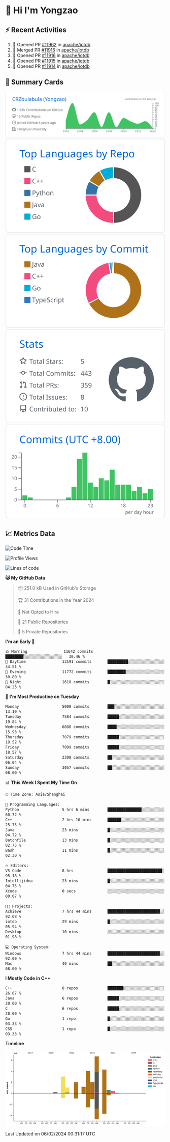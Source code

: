 # 👋 Hi I'm Yongzao

## ⚡ Recent Activities
<!--START_SECTION:activity-->
1. 💪 Opened PR [#11962](https://github.com/apache/iotdb/pull/11962) in [apache/iotdb](https://github.com/apache/iotdb)
2. 🎉 Merged PR [#11916](https://github.com/apache/iotdb/pull/11916) in [apache/iotdb](https://github.com/apache/iotdb)
3. 💪 Opened PR [#11916](https://github.com/apache/iotdb/pull/11916) in [apache/iotdb](https://github.com/apache/iotdb)
4. 💪 Opened PR [#11915](https://github.com/apache/iotdb/pull/11915) in [apache/iotdb](https://github.com/apache/iotdb)
5. 💪 Opened PR [#11914](https://github.com/apache/iotdb/pull/11914) in [apache/iotdb](https://github.com/apache/iotdb)
<!--END_SECTION:activity-->

## 🎑 Summary Cards

[![](https://raw.githubusercontent.com/CRZbulabula/CRZbulabula/main/profile-summary-card-output/github/0-profile-details.svg)](https://github.com/vn7n24fzkq/github-profile-summary-cards)
[![](https://raw.githubusercontent.com/CRZbulabula/CRZbulabula/main/profile-summary-card-output/github/1-repos-per-language.svg)](https://github.com/vn7n24fzkq/github-profile-summary-cards) [![](https://raw.githubusercontent.com/CRZbulabula/CRZbulabula/main/profile-summary-card-output/github/2-most-commit-language.svg)](https://github.com/vn7n24fzkq/github-profile-summary-cards)
[![](https://raw.githubusercontent.com/CRZbulabula/CRZbulabula/main/profile-summary-card-output/github/3-stats.svg)](https://github.com/vn7n24fzkq/github-profile-summary-cards) [![](https://raw.githubusercontent.com/CRZbulabula/CRZbulabula/main/profile-summary-card-output/github/4-productive-time.svg)](https://github.com/vn7n24fzkq/github-profile-summary-cards)

## 📈 Metrics Data

<!--START_SECTION:waka-->
![Code Time](http://img.shields.io/badge/Code%20Time-559%20hrs%2050%20mins-blue)

![Profile Views](http://img.shields.io/badge/Profile%20Views-6-blue)

![Lines of code](https://img.shields.io/badge/From%20Hello%20World%20I%27ve%20Written-25.5%20million%20lines%20of%20code-blue)

**🐱 My GitHub Data** 

> 📦 251.0 kB Used in GitHub's Storage 
 > 
> 🏆 31 Contributions in the Year 2024
 > 
> 🚫 Not Opted to Hire
 > 
> 📜 21 Public Repositories 
 > 
> 🔑 5 Private Repositories 
 > 
**I'm an Early 🐤** 

```text
🌞 Morning                11642 commits       ████████░░░░░░░░░░░░░░░░░   30.46 % 
🌆 Daytime                13191 commits       █████████░░░░░░░░░░░░░░░░   34.51 % 
🌃 Evening                11772 commits       ████████░░░░░░░░░░░░░░░░░   30.80 % 
🌙 Night                  1618 commits        █░░░░░░░░░░░░░░░░░░░░░░░░   04.23 % 
```
📅 **I'm Most Productive on Tuesday** 

```text
Monday                   5008 commits        ███░░░░░░░░░░░░░░░░░░░░░░   13.10 % 
Tuesday                  7584 commits        █████░░░░░░░░░░░░░░░░░░░░   19.84 % 
Wednesday                6088 commits        ████░░░░░░░░░░░░░░░░░░░░░   15.93 % 
Thursday                 7079 commits        █████░░░░░░░░░░░░░░░░░░░░   18.52 % 
Friday                   7099 commits        █████░░░░░░░░░░░░░░░░░░░░   18.57 % 
Saturday                 2308 commits        ██░░░░░░░░░░░░░░░░░░░░░░░   06.04 % 
Sunday                   3057 commits        ██░░░░░░░░░░░░░░░░░░░░░░░   08.00 % 
```


📊 **This Week I Spent My Time On** 

```text
🕑︎ Time Zone: Asia/Shanghai

💬 Programming Languages: 
Python                   5 hrs 6 mins        ███████████████░░░░░░░░░░   60.72 % 
C++                      2 hrs 10 mins       ██████░░░░░░░░░░░░░░░░░░░   25.75 % 
Java                     23 mins             █░░░░░░░░░░░░░░░░░░░░░░░░   04.72 % 
Batchfile                13 mins             █░░░░░░░░░░░░░░░░░░░░░░░░   02.75 % 
Bash                     11 mins             █░░░░░░░░░░░░░░░░░░░░░░░░   02.30 % 

🔥 Editors: 
VS Code                  8 hrs               ████████████████████████░   95.18 % 
Intellijidea             23 mins             █░░░░░░░░░░░░░░░░░░░░░░░░   04.75 % 
Xcode                    0 secs              ░░░░░░░░░░░░░░░░░░░░░░░░░   00.07 % 

🐱‍💻 Projects: 
Achieve                  7 hrs 44 mins       ███████████████████████░░   92.08 % 
iotdb                    29 mins             █░░░░░░░░░░░░░░░░░░░░░░░░   05.94 % 
Desktop                  10 mins             ░░░░░░░░░░░░░░░░░░░░░░░░░   01.98 % 

💻 Operating System: 
Windows                  7 hrs 44 mins       ███████████████████████░░   92.00 % 
Mac                      40 mins             ██░░░░░░░░░░░░░░░░░░░░░░░   08.00 % 
```

**I Mostly Code in C++** 

```text
C++                      8 repos             ███████░░░░░░░░░░░░░░░░░░   26.67 % 
Java                     6 repos             █████░░░░░░░░░░░░░░░░░░░░   20.00 % 
C                        6 repos             █████░░░░░░░░░░░░░░░░░░░░   20.00 % 
Go                       1 repo              █░░░░░░░░░░░░░░░░░░░░░░░░   03.33 % 
CSS                      1 repo              █░░░░░░░░░░░░░░░░░░░░░░░░   03.33 % 
```



**Timeline**

![Lines of Code chart](https://raw.githubusercontent.com/CRZbulabula/CRZbulabula/main/assets/bar_graph.png)


 Last Updated on 06/02/2024 00:31:17 UTC
<!--END_SECTION:waka-->

